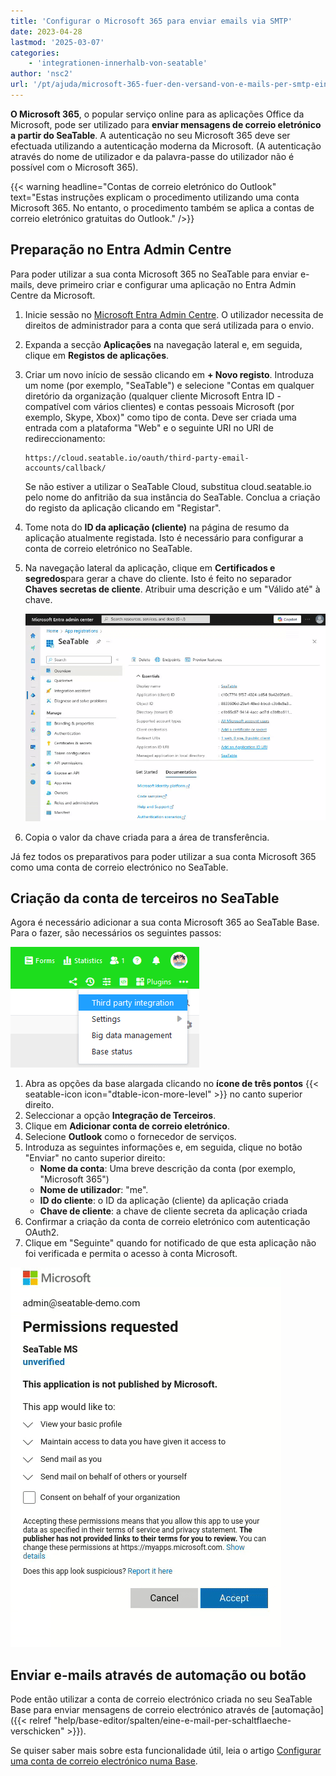 ```yaml
---
title: 'Configurar o Microsoft 365 para enviar emails via SMTP'
date: 2023-04-28
lastmod: '2025-03-07'
categories:
    - 'integrationen-innerhalb-von-seatable'
author: 'nsc2'
url: '/pt/ajuda/microsoft-365-fuer-den-versand-von-e-mails-per-smtp-einrichten'
---
```


**O Microsoft 365**, o popular serviço online para as aplicações Office da Microsoft, pode ser utilizado para **enviar mensagens de correio eletrónico a partir do SeaTable**. A autenticação no seu Microsoft 365 deve ser efectuada utilizando a autenticação moderna da Microsoft. (A autenticação através do nome de utilizador e da palavra-passe do utilizador não é possível com o Microsoft 365).

{{< warning headline="Contas de correio eletrónico do Outlook" text="Estas instruções explicam o procedimento utilizando uma conta Microsoft 365. No entanto, o procedimento também se aplica a contas de correio eletrónico gratuitas do Outlook." />}}

## Preparação no Entra Admin Centre

Para poder utilizar a sua conta Microsoft 365 no SeaTable para enviar e-mails, deve primeiro criar e configurar uma aplicação no Entra Admin Centre da Microsoft.

1. Inicie sessão no [Microsoft Entra Admin Centre](https://entra.microsoft.com/). O utilizador necessita de direitos de administrador para a conta que será utilizada para o envio.
2. Expanda a secção **Aplicações** na navegação lateral e, em seguida, clique em **Registos de aplicações**.
3. Criar um novo início de sessão clicando em **\+ Novo registo**. Introduza um nome (por exemplo, "SeaTable") e selecione "Contas em qualquer diretório da organização (qualquer cliente Microsoft Entra ID - compatível com vários clientes) e contas pessoais Microsoft (por exemplo, Skype, Xbox)" como tipo de conta. Deve ser criada uma entrada com a plataforma "Web" e o seguinte URI no URI de redireccionamento:

    ```
    https://cloud.seatable.io/oauth/third-party-email-accounts/callback/
    ```

    Se não estiver a utilizar o SeaTable Cloud, substitua cloud.seatable.io pelo nome do anfitrião da sua instância do SeaTable. Conclua a criação do registo da aplicação clicando em "Registar".

4. Tome nota do **ID da aplicação (cliente)** na página de resumo da aplicação atualmente registada. Isto é necessário para configurar a conta de correio eletrónico no SeaTable.
5. Na navegação lateral da aplicação, clique em **Certificados e segredos**para gerar a chave do cliente. Isto é feito no separador **Chaves secretas de cliente**. Atribuir uma descrição e um "Válido até" à chave.

    ![Criar um segredo de cliente para uma aplicação registada no Microsoft Entra](images/Creating_Client_Secret_Microsoft_Entra.gif)

6. Copia o valor da chave criada para a área de transferência.

Já fez todos os preparativos para poder utilizar a sua conta Microsoft 365 como uma conta de correio electrónico no SeaTable.

## Criação da conta de terceiros no SeaTable

Agora é necessário adicionar a sua conta Microsoft 365 ao SeaTable Base. Para o fazer, são necessários os seguintes passos:

![Integração de terceiros através das opções de base avançadas](images/Integration-von-Drittanbietern-ueber-die-erweiterten-Base-Optionen.png)

1. Abra as opções da base alargada clicando no **ícone de três pontos** {{< seatable-icon icon="dtable-icon-more-level" >}} no canto superior direito.
2. Seleccionar a opção **Integração de Terceiros**.
3. Clique em **Adicionar conta de correio eletrónico**.
4. Selecione **Outlook** como o fornecedor de serviços.
5. Introduza as seguintes informações e, em seguida, clique no botão "Enviar" no canto superior direito:
    - **Nome da conta**: Uma breve descrição da conta (por exemplo, "Microsoft 365")
    - **Nome de utilizador**: "me".
    - **ID do cliente**: o ID da aplicação (cliente) da aplicação criada
    - **Chave de cliente**: a chave de cliente secreta da aplicação criada
6. Confirmar a criação da conta de correio eletrónico com autenticação OAuth2.
7. Clique em "Seguinte" quando for notificado de que esta aplicação não foi verificada e permita o acesso à conta Microsoft.

![O screencast aceita as permissões solicitadas](images/Accept-Permissions-Requested-Microsoft.gif)

## Enviar e-mails através de automação ou botão

Pode então utilizar a conta de correio electrónico criada no seu SeaTable Base para enviar mensagens de correio electrónico através de [automação]({{< relref "help/base-editor/spalten/eine-e-mail-per-schaltflaeche-verschicken" >}}).

Se quiser saber mais sobre esta funcionalidade útil, leia o artigo [Configurar uma conta de correio electrónico numa Base](https://seatable.io/pt/docs/arbeiten-mit-bases/einrichtung-eines-e-mail-kontos-in-einer-base/).
